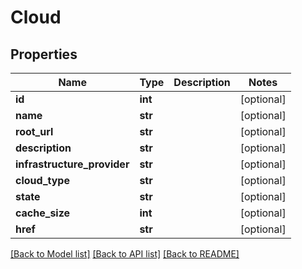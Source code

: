 # Cloud

## Properties
Name | Type | Description | Notes
------------ | ------------- | ------------- | -------------
**id** | **int** |  | [optional] 
**name** | **str** |  | [optional] 
**root_url** | **str** |  | [optional] 
**description** | **str** |  | [optional] 
**infrastructure_provider** | **str** |  | [optional] 
**cloud_type** | **str** |  | [optional] 
**state** | **str** |  | [optional] 
**cache_size** | **int** |  | [optional] 
**href** | **str** |  | [optional] 

[[Back to Model list]](../README.md#documentation-for-models) [[Back to API list]](../README.md#documentation-for-api-endpoints) [[Back to README]](../README.md)


